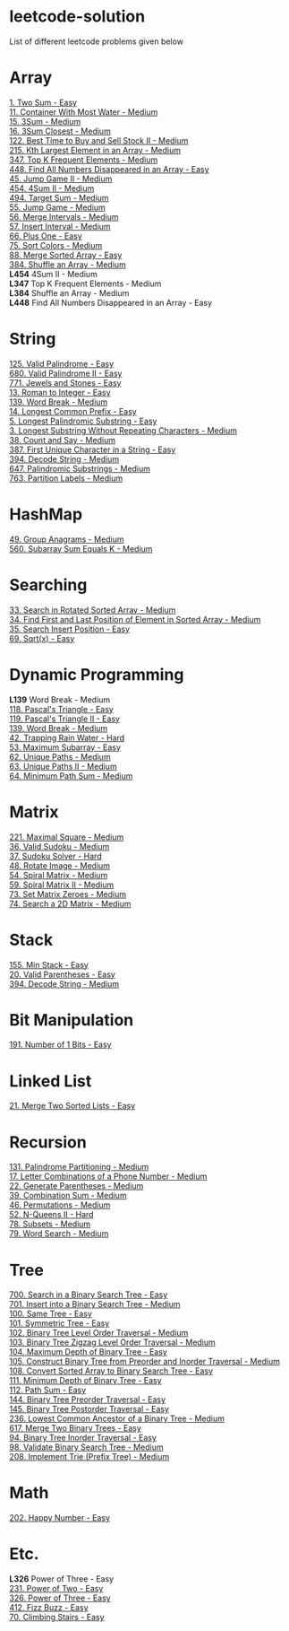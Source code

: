 # leetcode-solution
List of different leetcode problems given below


# Array
<a href="https://leetcode.com/problems/two-sum/">1. Two Sum - Easy</a> </br>
<a href="https://leetcode.com/problems/container-with-most-water/">11. Container With Most Water - Medium</a> </br>
<a href="https://leetcode.com/problems/3sum/">15. 3Sum - Medium</a> </br>
<a href="https://leetcode.com/problems/3sum-closest/">16. 3Sum Closest - Medium</a> </br>
<a href="https://leetcode.com/problems/best-time-to-buy-and-sell-stock-ii/">122. Best Time to Buy and Sell Stock II - Medium</a> </br>
<a href="https://leetcode.com/problems/kth-largest-element-in-an-array/">215. Kth Largest Element in an Array - Medium</a> </br>
<a href="https://leetcode.com/problems/top-k-frequent-elements/">347. Top K Frequent Elements - Medium</a> </br>
<a href="https://leetcode.com/problems/find-all-numbers-disappeared-in-an-array/">448. Find All Numbers Disappeared in an Array - Easy</a> </br>
<a href="https://leetcode.com/problems/jump-game-ii/">45. Jump Game II - Medium</a> </br>
<a href="https://leetcode.com/problems/4sum-ii/">454. 4Sum II - Medium</a> </br>
<a href="https://leetcode.com/problems/target-sum/">494. Target Sum - Medium</a> </br>
<a href="https://leetcode.com/problems/jump-game/">55. Jump Game - Medium</a> </br>
<a href="https://leetcode.com/problems/merge-intervals/">56. Merge Intervals - Medium</a> </br>
<a href="https://leetcode.com/problems/insert-interval/">57. Insert Interval - Medium</a> </br>
<a href="https://leetcode.com/problems/plus-one/">66. Plus One - Easy</a> </br>
<a href="https://leetcode.com/problems/sort-colors/">75. Sort Colors - Medium</a> </br>
<a href="https://leetcode.com/problems/merge-sorted-array/">88. Merge Sorted Array - Easy</a> </br>
<a href="https://leetcode.com/problems/shuffle-an-array/">384. Shuffle an Array - Medium</a> </br>
<b>L454</b> 4Sum II - Medium </br>
<b>L347</b> Top K Frequent Elements - Medium </br>
<b>L384</b> Shuffle an Array - Medium </br>
<b>L448</b> Find All Numbers Disappeared in an Array - Easy </br>

# String
<a href="https://leetcode.com/problems/valid-palindrome/">125. Valid Palindrome - Easy</a> </br>
<a href="https://leetcode.com/problems/valid-palindrome-ii/">680. Valid Palindrome II - Easy</a> </br>
<a href="https://leetcode.com/problems/jewels-and-stones/">771. Jewels and Stones - Easy</a> </br>
<a href="https://leetcode.com/problems/roman-to-integer/">13. Roman to Integer - Easy</a> </br>
<a href="https://leetcode.com/problems/word-break/">139. Word Break - Medium</a> </br>
<a href="https://leetcode.com/problems/longest-common-prefix/">14. Longest Common Prefix - Easy</a> </br>
<a href="https://leetcode.com/problems/longest-palindromic-substring/">5. Longest Palindromic Substring - Easy</a> </br>
<a href="https://leetcode.com/problems/longest-substring-without-repeating-characters/">3. Longest Substring Without Repeating Characters - Medium</a> </br>
<a href="https://leetcode.com/problems/count-and-say/">38. Count and Say - Medium</a> </br>
<a href="https://leetcode.com/problems/first-unique-character-in-a-string/">387. First Unique Character in a String - Easy</a> </br>
<a href="https://leetcode.com/problems/decode-string/">394. Decode String - Medium</a> </br>
<a href="https://leetcode.com/problems/palindromic-substrings/">647. Palindromic Substrings - Medium</a> </br>
<a href="https://leetcode.com/problems/partition-labels/">763. Partition Labels - Medium</a> </br>

# HashMap
<a href="https://leetcode.com/problems/group-anagrams/">49. Group Anagrams - Medium</a> </br>
<a href="https://leetcode.com/problems/subarray-sum-equals-k/">560. Subarray Sum Equals K - Medium</a> </br>

# Searching 
<a href="https://leetcode.com/problems/search-in-rotated-sorted-array/">33. Search in Rotated Sorted Array - Medium</a> </br>
<a href="https://leetcode.com/problems/find-first-and-last-position-of-element-in-sorted-array/">34. Find First and Last Position of Element in Sorted Array - Medium</a> </br>
<a href="https://leetcode.com/problems/search-insert-position/">35. Search Insert Position - Easy</a> </br>
<a href="https://leetcode.com/problems/sqrtx/">69. Sqrt(x) - Easy</a> </br>

# Dynamic Programming
<b>L139</b> Word Break - Medium </br>
<a href="https://leetcode.com/problems/pascals-triangle/">118. Pascal's Triangle - Easy</a> </br>
<a href="https://leetcode.com/problems/pascals-triangle-ii/">119. Pascal's Triangle II - Easy</a> </br>
<a href="https://leetcode.com/problems/word-break/">139. Word Break - Medium</a> </br>
<a href="https://leetcode.com/problems/trapping-rain-water/">42. Trapping Rain Water - Hard</a> </br>
<a href="https://leetcode.com/problems/maximum-subarray/">53. Maximum Subarray - Easy</a> </br>
<a href="https://leetcode.com/problems/unique-paths/">62. Unique Paths - Medium</a> </br>
<a href="https://leetcode.com/problems/unique-paths-ii/">63. Unique Paths II - Medium</a> </br>
<a href="https://leetcode.com/problems/minimum-path-sum/">64. Minimum Path Sum - Medium</a> </br>

# Matrix
<a href="https://leetcode.com/problems/maximal-square/">221. Maximal Square - Medium</a> </br>
<a href="https://leetcode.com/problems/valid-sudoku/">36. Valid Sudoku - Medium</a> </br>
<a href="https://leetcode.com/problems/sudoku-solver/">37. Sudoku Solver - Hard</a> </br>
<a href="https://leetcode.com/problems/rotate-image/">48. Rotate Image - Medium</a> </br>
<a href="https://leetcode.com/problems/spiral-matrix/">54. Spiral Matrix - Medium</a> </br>
<a href="https://leetcode.com/problems/spiral-matrix-ii/">59. Spiral Matrix II - Medium</a> </br>
<a href="https://leetcode.com/problems/set-matrix-zeroes/">73. Set Matrix Zeroes - Medium</a> </br>
<a href="https://leetcode.com/problems/search-a-2d-matrix/">74. Search a 2D Matrix - Medium</a> </br>

# Stack
<a href="https://leetcode.com/problems/min-stack/">155. Min Stack - Easy</a> </br>
<a href="https://leetcode.com/problems/valid-parentheses/">20. Valid Parentheses - Easy</a> </br>
<a href="https://leetcode.com/problems/decode-string/">394. Decode String - Medium</a> </br>

# Bit Manipulation
<a href="https://leetcode.com/problems/merge-two-sorted-lists/">191. Number of 1 Bits - Easy</a> </br>

# Linked List
<a href="https://leetcode.com/problems/subarray-sum-equals-k/">21. Merge Two Sorted Lists - Easy</a> </br>

# Recursion
<a href="https://leetcode.com/problems/palindrome-partitioning/">131. Palindrome Partitioning - Medium</a> </br>
<a href="https://leetcode.com/problems/letter-combinations-of-a-phone-number/">17. Letter Combinations of a Phone Number - Medium</a> </br>
<a href="https://leetcode.com/problems/generate-parentheses/">22. Generate Parentheses - Medium</a> </br>
<a href="https://leetcode.com/problems/combination-sum/">39. Combination Sum - Medium</a> </br>
<a href="https://leetcode.com/problems/permutations/">46. Permutations - Medium</a> </br>
<a href="https://leetcode.com/problems/n-queens-ii/">52. N-Queens II - Hard</a> </br>
<a href="https://leetcode.com/problems/subsets/">78. Subsets - Medium</a> </br>
<a href="https://leetcode.com/problems/word-search/">79. Word Search - Medium</a> </br>

# Tree
<a href="https://leetcode.com/problems/search-in-a-binary-search-tree/">700. Search in a Binary Search Tree - Easy</a> </br>
<a href="https://leetcode.com/problems/insert-into-a-binary-search-tree/">701. Insert into a Binary Search Tree - Medium</a> </br>
<a href="https://leetcode.com/problems/same-tree/">100. Same Tree - Easy</a> </br>
<a href="https://leetcode.com/problems/symmetric-tree/">101. Symmetric Tree - Easy</a> </br>
<a href="https://leetcode.com/problems/binary-tree-level-order-traversal/">102. Binary Tree Level Order Traversal - Medium</a> </br>
<a href="https://leetcode.com/problems/binary-tree-zigzag-level-order-traversal">103. Binary Tree Zigzag Level Order Traversal - Medium</a> </br>
<a href="https://leetcode.com/problems/maximum-depth-of-binary-tree/">104. Maximum Depth of Binary Tree - Easy</a> </br>
<a href="https://leetcode.com/problems/construct-binary-tree-from-preorder-and-inorder-traversal/">105. Construct Binary Tree from Preorder and Inorder Traversal - Medium</a> </br>
<a href="https://leetcode.com/problems/convert-sorted-array-to-binary-search-tree/">108. Convert Sorted Array to Binary Search Tree - Easy</a> </br>
<a href="https://leetcode.com/problems/minimum-depth-of-binary-tree/">111. Minimum Depth of Binary Tree - Easy</a> </br>
<a href="https://leetcode.com/problems/path-sum/">112. Path Sum - Easy</a> </br>
<a href="https://leetcode.com/problems/binary-tree-preorder-traversal/">144. Binary Tree Preorder Traversal - Easy</a> </br>
<a href="https://leetcode.com/problems/binary-tree-postorder-traversal">145. Binary Tree Postorder Traversal - Easy</a> </br>
<a href="https://leetcode.com/problems/lowest-common-ancestor-of-a-binary-tree/">236. Lowest Common Ancestor of a Binary Tree - Medium</a> </br>
<a href="https://leetcode.com/problems/merge-two-binary-trees/">617. Merge Two Binary Trees - Easy</a> </br>
<a href="https://leetcode.com/problems/binary-tree-inorder-traversal/">94. Binary Tree Inorder Traversal - Easy</a> </br>
<a href="https://leetcode.com/problems/validate-binary-search-tree/">98. Validate Binary Search Tree - Medium</a> </br>
<a href="https://leetcode.com/problems/implement-trie-prefix-tree">208. Implement Trie (Prefix Tree) - Medium</a> </br>

# Math
<a href="https://leetcode.com/problems/happy-number/">202. Happy Number - Easy</a> </br>

# Etc.
<b>L326</b> Power of Three - Easy </br>
<a href="https://leetcode.com/problems/power-of-two/">231. Power of Two - Easy</a> </br>
<a href="https://leetcode.com/problems/power-of-three/">326. Power of Three - Easy</a> </br>
<a href="https://leetcode.com/problems/fizz-buzz/">412. Fizz Buzz - Easy</a> </br>
<a href="https://leetcode.com/problems/climbing-stairs/">70. Climbing Stairs - Easy</a> </br>
